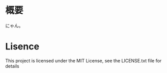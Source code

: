 # 概要

にゃん。

# Lisence

This project is licensed under the MIT License, see the LICENSE.txt file for details
